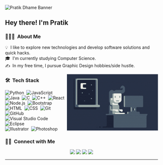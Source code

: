 ![Pratik Dhame Banner](https://github.com/pratikdhame/tools/blob/main/3_20211120_113044_0002.png?raw=true)

<h2>Hey there! I'm Pratik</h2>

<!-- ## 👋 &nbsp;Hey there! I'm Pratik -->

### 👨🏻‍💻 &nbsp;About Me

💡 &nbsp;I like to explore new technologies and develop software solutions and quick hacks.\
🎓 &nbsp;I'm currently studying Computer Science.\
✍️ &nbsp;In my free time, I pursue Graphic Design hobbies/side hustle.

<img alt="Night Coding" src="https://raw.githubusercontent.com/AVS1508/AVS1508/master/assets/Night-Coding.gif" align="right"/>

### 🛠 &nbsp;Tech Stack

![Python](https://img.shields.io/badge/-Python-05122A?style=flat&logo=python)&nbsp;
![JavaScript](https://img.shields.io/badge/-JavaScript-05122A?style=flat&logo=javascript)&nbsp;
![Java](https://img.shields.io/badge/-Java-05122A?style=flat&logo=Java&logoColor=FFA518)&nbsp;
![C](https://img.shields.io/badge/-C-05122A?style=flat&logo=C&logoColor=A8B9CC)&nbsp;
![C++](https://img.shields.io/badge/-C++-05122A?style=flat&logo=C%2B%2B&logoColor=00599C)&nbsp;
![React](https://img.shields.io/badge/-React-05122A?style=flat&logo=react)&nbsp;
![Node.js](https://img.shields.io/badge/-Node.js-05122A?style=flat&logo=node.js)&nbsp;
![Bootstrap](https://img.shields.io/badge/-Bootstrap-05122A?style=flat&logo=bootstrap&logoColor=563D7C)\
![HTML](https://img.shields.io/badge/-HTML-05122A?style=flat&logo=HTML5)&nbsp;
![CSS](https://img.shields.io/badge/-CSS-05122A?style=flat&logo=CSS3&logoColor=1572B6)&nbsp;
![Git](https://img.shields.io/badge/-Git-05122A?style=flat&logo=git)&nbsp;
![GitHub](https://img.shields.io/badge/-GitHub-05122A?style=flat&logo=github)&nbsp;
![Visual Studio Code](https://img.shields.io/badge/-Visual%20Studio%20Code-05122A?style=flat&logo=visual-studio-code&logoColor=007ACC)&nbsp;
![Eclipse](https://img.shields.io/badge/-Eclipse-05122A?style=flat&logo=eclipse-ide&logoColor=2C2255)\
![Illustrator](https://img.shields.io/badge/-Illustrator-05122A?style=flat&logo=adobe-illustrator)&nbsp;
![Photoshop](https://img.shields.io/badge/-Photoshop-05122A?style=flat&logo=adobe-photoshop)&nbsp;


### 🤝🏻 &nbsp;Connect with Me

<p align="center">
<a href="https://www.pratiktechie.ml"><img src="https://img.shields.io/badge/-pratikdhame.com-3423A6?style=flat&logo=Google-Chrome&logoColor=white"/></a>
<a href="https://www.linkedin.com/in/pratik-dhame-111a59202"><img src="https://img.shields.io/badge/-Pratik%20Sanjay%20Dhame-0077B5?style=flat&logo=Linkedin&logoColor=white"/></a>
<a href="mailto:pratikdhamepawar@gmail.com"><img src="https://img.shields.io/badge/-pratikdhamepawar@gmail.com-D14836?style=flat&logo=Gmail&logoColor=white"/></a>
<a href="https://instagram.com/codeever"><img src="https://img.shields.io/badge/-@codeever_-E4405F?style=flat&logo=Instagram&logoColor=white"/></a>
</p>

-----
